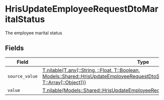 # HrisUpdateEmployeeRequestDtoMaritalStatus

The employee marital status


## Fields

| Field                                                                                                                                                                                                                        | Type                                                                                                                                                                                                                         | Required                                                                                                                                                                                                                     | Description                                                                                                                                                                                                                  |
| ---------------------------------------------------------------------------------------------------------------------------------------------------------------------------------------------------------------------------- | ---------------------------------------------------------------------------------------------------------------------------------------------------------------------------------------------------------------------------- | ---------------------------------------------------------------------------------------------------------------------------------------------------------------------------------------------------------------------------- | ---------------------------------------------------------------------------------------------------------------------------------------------------------------------------------------------------------------------------- |
| `source_value`                                                                                                                                                                                                               | [T.nilable(T.any(::String, ::Float, T::Boolean, Models::Shared::HrisUpdateEmployeeRequestDtoSchemasMaritalStatus4, T::Array[::Object]))](../../models/shared/hrisupdateemployeerequestdtoschemasmaritalstatussourcevalue.md) | :heavy_minus_sign:                                                                                                                                                                                                           | N/A                                                                                                                                                                                                                          |
| `value`                                                                                                                                                                                                                      | [T.nilable(Models::Shared::HrisUpdateEmployeeRequestDtoSchemasMaritalStatusValue)](../../models/shared/hrisupdateemployeerequestdtoschemasmaritalstatusvalue.md)                                                             | :heavy_minus_sign:                                                                                                                                                                                                           | N/A                                                                                                                                                                                                                          |